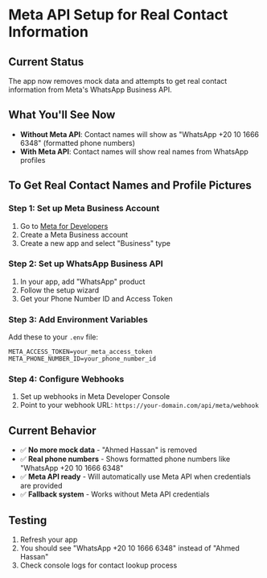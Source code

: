 # Meta API Setup for Real Contact Information

## Current Status
The app now removes mock data and attempts to get real contact information from Meta's WhatsApp Business API.

## What You'll See Now
- **Without Meta API**: Contact names will show as "WhatsApp +20 10 1666 6348" (formatted phone numbers)
- **With Meta API**: Contact names will show real names from WhatsApp profiles

## To Get Real Contact Names and Profile Pictures

### Step 1: Set up Meta Business Account
1. Go to [Meta for Developers](https://developers.facebook.com/)
2. Create a Meta Business account
3. Create a new app and select "Business" type

### Step 2: Set up WhatsApp Business API
1. In your app, add "WhatsApp" product
2. Follow the setup wizard
3. Get your Phone Number ID and Access Token

### Step 3: Add Environment Variables
Add these to your `.env` file:
```env
META_ACCESS_TOKEN=your_meta_access_token
META_PHONE_NUMBER_ID=your_phone_number_id
```

### Step 4: Configure Webhooks
1. Set up webhooks in Meta Developer Console
2. Point to your webhook URL: `https://your-domain.com/api/meta/webhook`

## Current Behavior
- ✅ **No more mock data** - "Ahmed Hassan" is removed
- ✅ **Real phone numbers** - Shows formatted phone numbers like "WhatsApp +20 10 1666 6348"
- ✅ **Meta API ready** - Will automatically use Meta API when credentials are provided
- ✅ **Fallback system** - Works without Meta API credentials

## Testing
1. Refresh your app
2. You should see "WhatsApp +20 10 1666 6348" instead of "Ahmed Hassan"
3. Check console logs for contact lookup process
